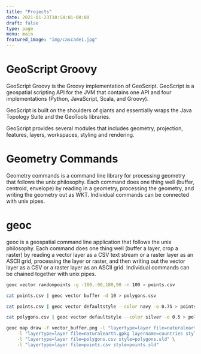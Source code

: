 ```yaml
---
title: "Projects"
date: 2021-01-23T10:54:01-08:00
draft: false
type: page
menu: main
featured_image: "img/cascade1.jpg"
---
```


GeoScript Groovy
================

GeoScript Groovy is the Groovy implementation of GeoScript. GeoScript is a geospatial scripting API for the JVM that contains one API and four implementations (Python, JavaScript, Scala, and Groovy).

GeoScript is built on the shoulders of giants and essentially wraps the Java Topology Suite and the GeoTools libraries.

GeoScript provides several modules that includes geometry, projection, features, layers, workspaces, styling and rendering.

Geometry Commands
=================

Geometry commands is a command line library for processing geometry that follows the unix philosophy. Each command does one thing well (buffer, centroid, envelope) by reading in a geometry, processing the geometry, and writing the geometry out as WKT. Individual commands can be connected with unix pipes.

geoc
====

geoc is a geospatial command line application that follows the unix philosophy. Each command does one thing well (buffer a layer, crop a raster) by reading a vector layer as a CSV text stream or a raster layer as an ASCII grid, processing the layer or raster, and then writing out the vector layer as a CSV or a raster layer as an ASCII grid. Individual commands can be chained together with unix pipes.

```bash
geoc vector randompoints -g -180,-90,180,90 -n 100 > points.csv

cat points.csv | geoc vector buffer -d 10 > polygons.csv

cat points.csv | geoc vector defaultstyle --color navy -o 0.75 > points.sld

cat polygons.csv | geoc vector defaultstyle --color silver -o 0.5 > polygons.sld

geoc map draw -f vector_buffer.png -l "layertype=layer file=naturalearth.gpkg layername=ocean style=ocean.sld" \
    -l "layertype=layer file=naturalearth.gpkg layername=countries style=countries.sld" \
    -l "layertype=layer file=polygons.csv style=polygons.sld" \
    -l "layertype=layer file=points.csv style=points.sld"
```